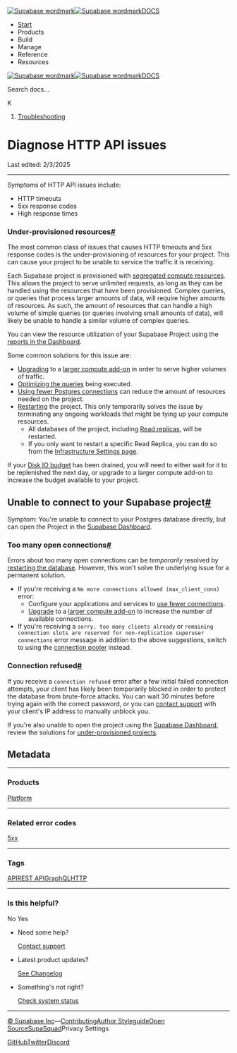 [![Supabase wordmark](https://supabase.com/docs/_next/image?url=%2Fdocs%2Fsupabase-dark.svg&w=256&q=75&dpl=dpl_5BYG5BkQhU19GEfZfhcgAbeGcRQo)![Supabase wordmark](https://supabase.com/docs/_next/image?url=%2Fdocs%2Fsupabase-light.svg&w=256&q=75&dpl=dpl_5BYG5BkQhU19GEfZfhcgAbeGcRQo)DOCS](https://supabase.com/docs)

-   [Start](https://supabase.com/docs/guides/getting-started)
-   Products
-   Build
-   Manage
-   Reference
-   Resources

[![Supabase wordmark](https://supabase.com/docs/_next/image?url=%2Fdocs%2Fsupabase-dark.svg&w=256&q=75&dpl=dpl_5BYG5BkQhU19GEfZfhcgAbeGcRQo)![Supabase wordmark](https://supabase.com/docs/_next/image?url=%2Fdocs%2Fsupabase-light.svg&w=256&q=75&dpl=dpl_5BYG5BkQhU19GEfZfhcgAbeGcRQo)DOCS](https://supabase.com/docs)

Search docs...

K

1.  [Troubleshooting](https://supabase.com/docs/guides/troubleshooting)

# Diagnose HTTP API issues

Last edited: 2/3/2025

* * *

Symptoms of HTTP API issues include:

-   HTTP timeouts
-   5xx response codes
-   High response times

### Under-provisioned resources[#](#under-provisioned-resources)

The most common class of issues that causes HTTP timeouts and 5xx response codes is the under-provisioning of resources for your project. This can cause your project to be unable to service the traffic it is receiving.

Each Supabase project is provisioned with [segregated compute resources](https://supabase.com/docs/guides/platform/compute-add-ons). This allows the project to serve unlimited requests, as long as they can be handled using the resources that have been provisioned. Complex queries, or queries that process larger amounts of data, will require higher amounts of resources. As such, the amount of resources that can handle a high volume of simple queries (or queries involving small amounts of data), will likely be unable to handle a similar volume of complex queries.

You can view the resource utilization of your Supabase Project using the [reports in the Dashboard](https://supabase.com/dashboard/project/_/reports/database).

Some common solutions for this issue are:

-   [Upgrading](https://supabase.com/dashboard/project/_/settings/compute-and-disk) to a [larger compute add-on](https://supabase.com/docs/guides/platform/compute-add-ons) in order to serve higher volumes of traffic.
-   [Optimizing the queries](https://supabase.com/docs/guides/platform/performance#examining-query-performance) being executed.
-   [Using fewer Postgres connections](https://supabase.com/docs/guides/platform/performance#configuring-clients-to-use-fewer-connections) can reduce the amount of resources needed on the project.
-   [Restarting](https://supabase.com/dashboard/project/_/settings/general) the project. This only temporarily solves the issue by terminating any ongoing workloads that might be tying up your compute resources.
    -   All databases of the project, including [Read replicas](https://supabase.com/docs/guides/platform/read-replicas), will be restarted.
    -   If you only want to restart a specific Read Replica, you can do so from the [Infrastructure Settings page](https://supabase.com/dashboard/project/_/settings/infrastructure).

If your [Disk IO budget](https://supabase.com/docs/guides/platform/compute-add-ons#disk-io) has been drained, you will need to either wait for it to be replenished the next day, or upgrade to a larger compute add-on to increase the budget available to your project.

## Unable to connect to your Supabase project[#](#unable-to-connect-to-your-supabase-project)

Symptom: You're unable to connect to your Postgres database directly, but can open the Project in the [Supabase Dashboard](https://supabase.com/dashboard/project/_/).

### Too many open connections[#](#too-many-open-connections)

Errors about too many open connections can be _temporarily_ resolved by [restarting the database](https://supabase.com/dashboard/project/_/settings/general). However, this won't solve the underlying issue for a permanent solution.

-   If you're receiving a `No more connections allowed (max_client_conn)` error:
    -   Configure your applications and services to [use fewer connections](https://supabase.com/docs/guides/platform/performance#configuring-clients-to-use-fewer-connections).
    -   [Upgrade](https://supabase.com/dashboard/project/_/settings/compute-and-disk) to a [larger compute add-on](https://supabase.com/docs/guides/platform/compute-add-ons) to increase the number of available connections.
-   If you're receiving a `sorry, too many clients already` or `remaining connection slots are reserved for non-replication superuser connections` error message in addition to the above suggestions, switch to using the [connection pooler](https://supabase.com/docs/guides/database/connecting-to-postgres#connection-pool) instead.

### Connection refused[#](#connection-refused)

If you receive a `connection refused` error after a few initial failed connection attempts, your client has likely been temporarily blocked in order to protect the database from brute-force attacks. You can wait 30 minutes before trying again with the correct password, or you can [contact support](https://supabase.com/dashboard/support/new) with your client's IP address to manually unblock you.

If you're also unable to open the project using the [Supabase Dashboard](https://supabase.com/dashboard/project/_/), review the solutions for [under-provisioned projects](#under-provisioned-resources).

## Metadata

* * *

### Products

[Platform](https://supabase.com/docs/guides/troubleshooting?products=platform)

* * *

### Related error codes

[5xx](https://supabase.com/docs/guides/troubleshooting?errorCodes=5xx)[](https://supabase.com/docs/guides/troubleshooting?errorCodes=)

* * *

### Tags

[API](https://supabase.com/docs/guides/troubleshooting?tags=API)[REST API](https://supabase.com/docs/guides/troubleshooting?tags=REST+API)[GraphQL](https://supabase.com/docs/guides/troubleshooting?tags=GraphQL)[HTTP](https://supabase.com/docs/guides/troubleshooting?tags=HTTP)

* * *

### Is this helpful?

No Yes

-   Need some help?
    
    [Contact support](https://supabase.com/support)
-   Latest product updates?
    
    [See Changelog](https://supabase.com/changelog)
-   Something's not right?
    
    [Check system status](https://status.supabase.com/)

* * *

[© Supabase Inc](https://supabase.com/)—[Contributing](https://github.com/supabase/supabase/blob/master/apps/docs/DEVELOPERS.md)[Author Styleguide](https://github.com/supabase/supabase/blob/master/apps/docs/CONTRIBUTING.md)[Open Source](https://supabase.com/open-source)[SupaSquad](https://supabase.com/supasquad)Privacy Settings

[GitHub](https://github.com/supabase/supabase)[Twitter](https://twitter.com/supabase)[Discord](https://discord.supabase.com/)